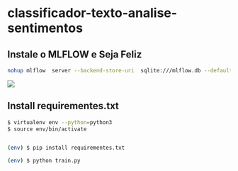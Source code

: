 # classificador-texto-analise-sentimentos

## Instale o MLFLOW e Seja Feliz 


```bash
nohup mlflow  server --backend-store-uri  sqlite:///mlflow.db --default-artifact-root  ./artifacts --host 0.0.0.0 --port 8080 &
```

![]("unknown.png")

## Install requirementes.txt 

```bash
$ virtualenv env --python=python3
$ source env/bin/activate 


(env) $ pip install requirementes.txt 

(env) $ python train.py

```

